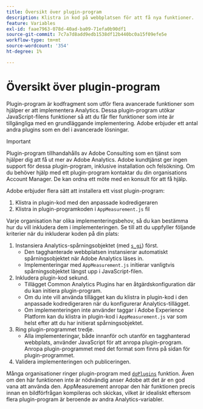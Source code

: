 ```yaml
---
title: Översikt över plugin-program
description: Klistra in kod på webbplatsen för att få nya funktioner.
feature: Variables
exl-id: faae7963-078d-40ad-ba09-71efa0b90df1
source-git-commit: 7c7a7d8add9edb1538df12b440bc0a15f09efe5e
workflow-type: tm+mt
source-wordcount: '354'
ht-degree: 1%

---
```


# Översikt över plugin-program

Plugin-program är kodfragment som utför flera avancerade funktioner som hjälper er att implementera Analytics. Dessa plugin-program utökar JavaScript-filens funktioner så att du får fler funktioner som inte är tillgängliga med en grundläggande implementering. Adobe erbjuder ett antal andra plugins som en del i avancerade lösningar.

>[!IMPORTANT]
>
>Plugin-program tillhandahålls av Adobe Consulting som en tjänst som hjälper dig att få ut mer av Adobe Analytics. Adobe kundtjänst ger ingen support för dessa plugin-program, inklusive installation och felsökning. Om du behöver hjälp med ett plugin-program kontaktar du din organisations Account Manager. De kan ordna ett möte med en konsult för att få hjälp.

Adobe erbjuder flera sätt att installera ett visst plugin-program:

<!--1. Use the 'Common Analytics Plugins' extension using the Web SDK or the Adobe Analytics extension-->
1. Klistra in plugin-kod med den anpassade kodredigeraren
1. Klistra in plugin-programkoden i `AppMeasurement.js` fil

Varje organisation har olika implementeringsbehov, så du kan bestämma hur du vill inkludera dem i implementeringen. Se till att du uppfyller följande kriterier när du inkluderar koden på din plats:

1. Instansiera Analytics-spårningsobjektet (med [`s_gi`](../functions/s-gi.md)) först.
   * Den tagghanterade webbplatsen instansierar automatiskt spårningsobjektet när Adobe Analytics läses in.
   * Implementeringar med `AppMeasurement.js` initierar vanligtvis spårningsobjektet längst upp i JavaScript-filen.
2. Inkludera plugin-kod sekund.
   * Tillägget Common Analytics Plugins har en åtgärdskonfiguration där du kan initiera plugin-program.
   * Om du inte vill använda tillägget kan du klistra in plugin-kod i den anpassade kodredigeraren när du konfigurerar Analytics-tillägget.
   * Om implementeringen inte använder taggar i Adobe Experience Platform kan du klistra in plugin-kod i `AppMeasurement.js` var som helst efter att du har initierat spårningsobjektet.
3. Ring plugin-programmet tredje.
   * Alla implementeringar, både innanför och utanför en tagghanterad webbplats, använder JavaScript för att anropa plugin-program. Anropa plugin-programmet med det format som finns på sidan för plugin-programmet.
4. Validera implementeringen och publiceringen.

Många organisationer ringer plugin-program med [`doPlugins`](../functions/doplugins.md) funktion. Även om den här funktionen inte är nödvändig anser Adobe att det är en god vana att använda den. AppMeasurement anropar den här funktionen precis innan en bildförfrågan kompileras och skickas, vilket är idealiskt eftersom flera plugin-program är beroende av andra Analytics-variabler.
